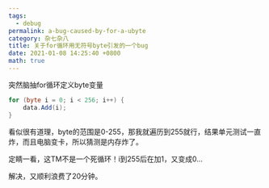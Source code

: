```yaml
---
tags: 
  - debug
permalink: a-bug-caused-by-for-a-ubyte
category: 杂七杂八
title: 关于for循环用无符号byte引发的一个bug
date: 2021-01-08 14:25:40 +0800
math: true
---
```


突然脑抽for循环定义byte变量

```c#
for (byte i = 0; i < 256; i++) {
    data.Add(i);
}
```

看似很有道理，byte的范围是0-255，那我就遍历到255就行，结果单元测试一直炸，而且电脑变卡，所以猜测是内存炸了。

定睛一看，这TM不是一个死循环！i到255后在加1，又变成0...

解决，又顺利浪费了20分钟。